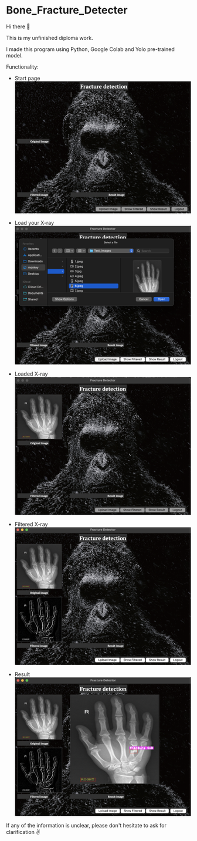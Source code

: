 # Bone_Fracture_Detecter

Hi there 👋 

This is my unfinished diploma work.

I made this program using Python, Google Colab and Yolo pre-trained model.

Functionality:

 - Start page
 ![Registration](https://github.com/MilitaryGuineaPig/bone_Fracture_Detecter/blob/main/ReadMeImages/Start_Page.png)
 
 - Load your X-ray
 ![Registration](https://github.com/MilitaryGuineaPig/bone_Fracture_Detecter/blob/main/ReadMeImages/Upload_Image.png)
 
  - Loaded X-ray
 ![Registration](https://github.com/MilitaryGuineaPig/bone_Fracture_Detecter/blob/main/ReadMeImages/Uploaded_Image.png)
 
  - Filtered X-ray
 ![Registration](https://github.com/MilitaryGuineaPig/bone_Fracture_Detecter/blob/main/ReadMeImages/Filtered_Image.png)
 
  - Result
 ![Registration](https://github.com/MilitaryGuineaPig/bone_Fracture_Detecter/blob/main/ReadMeImages/Result_Image.png)


 If any of the information is unclear, please don't hesitate to ask for clarification ✌️ 

